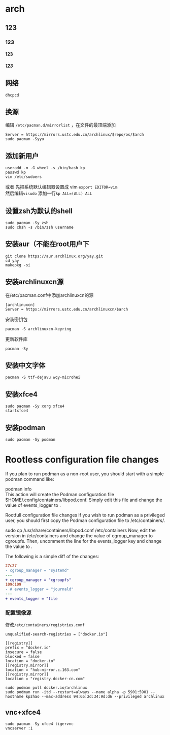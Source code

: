 # arch
## 123
### 123
#### 123
##### 123
## 网络
```
dhcpcd  
```
## 换源
编辑 `/etc/pacman.d/mirrorlist` ，在文件的最顶端添加  
```
Server = https://mirrors.ustc.edu.cn/archlinux/$repo/os/$arch  
sudo pacman -Syyu
```
## 添加新用户
```
useradd -m -G wheel -s /bin/bash kp  
passwd kp  
vim /etc/sudoers
```
或者
先把系统默认编辑器设置成 vim `export EDITOR=vim`  
然后编辑`visudo` 
添加一行`kp ALL=(ALL) ALL`
## 设置zsh为默认的shell
```
sudo pacman -Sy zsh
sudo chsh -s /bin/zsh username  
```

## 安装aur（不能在root用户下  
```
git clone https://aur.archlinux.org/yay.git
cd yay
makepkg -si
```
## 安装archlinuxcn源
在/etc/pacman.conf中添加archlinuxcn的源  
```
[archlinuxcn]    
Server = https://mirrors.ustc.edu.cn/archlinuxcn/$arch  
```
安装密钥包
```
pacman -S archlinuxcn-keyring  
```
更新软件库
```
pacman -Sy
```
## 安装中文字体
```
pacman -S ttf-dejavu wqy-microhei
```
## 安装xfce4
```
sudo pacman -Sy xorg xfce4  
startxfce4
```

## 安装podman
```
sudo pacman -Sy podman
```

# Rootless configuration file changes
If you plan to run podman as a non-root user, you should start with a simple podman command like:

  podman info  
This action will create the Podman configuration file $HOME/.config/containers/libpod.conf. Simply edit this file and change the value of events_logger to <file>.

Rootfull configuration file changes
If you wish to run podman as a privileged user, you should first copy the Podman configuration file to /etc/containers/.

  sudo cp /usr/share/containers/libpod.conf /etc/containers
Now, edit the version in /etc/containers and change the value of cgroup_manager to cgroupfs. Then, uncomment the line for the events_logger key and change the value to <file>.

The following is a simple diff of the changes:
``` diff
27c27
- cgroup_manager = "systemd"
---
+ cgroup_manager = "cgroupfs"
109c109
- # events_logger = "journald"
---
+ events_logger = "file
```

### 配置镜像源
修改`/etc/containers/registries.conf`  
```
unqualified-search-registries = ["docker.io"]

[[registry]]
prefix = "docker.io"
insecure = false
blocked = false
location = "docker.io"
[[registry.mirror]]
location = "hub-mirror.c.163.com"
[[registry.mirror]]
location = "registry.docker-cn.com"
```
```
sudo podman pull docker.io/archlinux  
sudo podman run -itd --restart=always --name alpha -p 5901:5901 --hostname kpzhao --mac-address 94:65:2d:34:9d:d6 --privileged archlinux
```
## vnc+xfce4
```
sudo pacman -Sy xfce4 tigervnc
vncserver :1
```
